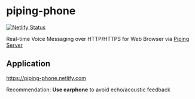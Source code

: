 # piping-phone
[![Netlify Status](https://api.netlify.com/api/v1/badges/fb72e407-4c5c-46f0-be62-858b170137fc/deploy-status)](https://app.netlify.com/sites/piping-phone/deploys)

Real-time Voice Messaging over HTTP/HTTPS for Web Browser via [Piping Server](https://github.com/nwtgck/piping-server)

## Application

<https://piping-phone.netlify.com>

Recommendation: **Use earphone** to avoid echo/acoustic feedback
